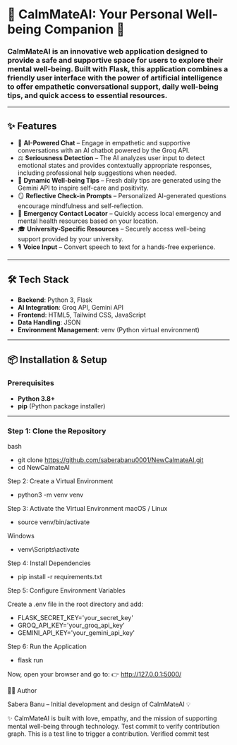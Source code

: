 # 🌿 CalmMateAI: Your Personal Well-being Companion 🚀

### CalmMateAI is an innovative web application designed to provide a safe and supportive space for users to explore their mental well-being. Built with Flask, this application combines a friendly user interface with the power of artificial intelligence to offer empathetic conversational support, daily well-being tips, and quick access to essential resources.

---

## ✨ Features

- 🤖 **AI-Powered Chat** – Engage in empathetic and supportive conversations with an AI chatbot powered by the Groq API.  
- ⚖️ **Seriousness Detection** – The AI analyzes user input to detect emotional states and provides contextually appropriate responses, including professional help suggestions when needed.  
- 🌱 **Dynamic Well-being Tips** – Fresh daily tips are generated using the Gemini API to inspire self-care and positivity.  
- 🪞 **Reflective Check-in Prompts** – Personalized AI-generated questions encourage mindfulness and self-reflection.  
- 📍 **Emergency Contact Locator** – Quickly access local emergency and mental health resources based on your location.  
- 🎓 **University-Specific Resources** – Securely access well-being support provided by your university.  
- 🎙️ **Voice Input** – Convert speech to text for a hands-free experience.  

---

## 🛠️ Tech Stack

- **Backend**: Python 3, Flask  
- **AI Integration**: Groq API, Gemini API  
- **Frontend**: HTML5, Tailwind CSS, JavaScript  
- **Data Handling**: JSON  
- **Environment Management**: venv (Python virtual environment)  

---

## 📦 Installation & Setup

### Prerequisites
- **Python 3.8+**
- **pip** (Python package installer)

---

### Step 1: Clone the Repository
bash
- git clone https://github.com/saberabanu0001/NewCalmateAI.git
- cd NewCalmateAI

Step 2: Create a Virtual Environment
- python3 -m venv venv

Step 3: Activate the Virtual Environment
macOS / Linux
- source venv/bin/activate

Windows
- venv\Scripts\activate

Step 4: Install Dependencies
- pip install -r requirements.txt

Step 5: Configure Environment Variables

Create a .env file in the root directory and add:
- FLASK_SECRET_KEY='your_secret_key'
- GROQ_API_KEY='your_groq_api_key'
- GEMINI_API_KEY='your_gemini_api_key'

Step 6: Run the Application
- flask run


Now, open your browser and go to:
👉 http://127.0.0.1:5000/

👩‍💻 Author

Sabera Banu – Initial development and design of CalmMateAI 💡

✨ CalmMateAI is built with love, empathy, and the mission of supporting mental well-being through technology.
Test commit to verify contribution graph.
This is a test line to trigger a contribution.
Verified commit test
